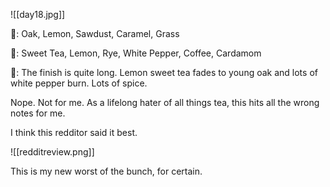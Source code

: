 ![[day18.jpg]]

👃: Oak, Lemon, Sawdust, Caramel, Grass

👅: Sweet Tea, Lemon, Rye, White Pepper, Coffee, Cardamom

🏁: The finish is quite long. Lemon sweet tea fades to young oak and lots of white pepper burn.  Lots of spice.

Nope.  Not for me.  As a lifelong hater of all things tea, this hits all the wrong notes for me.

I think this redditor said it best.

![[redditreview.png]]

This is my new worst of the bunch, for certain. 